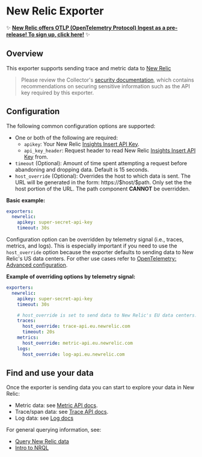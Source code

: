 # New Relic Exporter

:sparkles: **[New Relic offers OTLP (OpenTelemetry Protocol) Ingest as a pre-release! To sign up, click here!](https://forms.gle/fa2pWcQxgVQYMggEA)** :sparkles:

## Overview

This exporter supports sending trace and metric data to [New Relic](https://newrelic.com/)

> Please review the Collector's [security
> documentation](https://github.com/open-telemetry/opentelemetry-collector/blob/main/docs/security.md),
> which contains recommendations on securing sensitive information such as the
> API key required by this exporter.

## Configuration

The following common configuration options are supported:

* One or both of the following are required:
  * `apikey`: Your New Relic [Insights Insert API Key](https://docs.newrelic.com/docs/insights/insights-data-sources/custom-data/send-custom-events-event-api#register).
  * `api_key_header`: Request header to read New Relic [Insights Insert API Key](https://docs.newrelic.com/docs/insights/insights-data-sources/custom-data/send-custom-events-event-api#register) from.
* `timeout` (Optional): Amount of time spent attempting a request before abandoning and dropping data. Default is 15 seconds.
* `host_override` (Optional): Overrides the host to which data is sent. The URL will be generated in the form:
  https://\$host/\$path. Only set the the host portion of the URL. The path component **CANNOT** be overridden.

**Basic example:**
```yaml
exporters:
  newrelic:
    apikey: super-secret-api-key
    timeout: 30s
```

Configuration option can be overridden by telemetry signal (i.e., traces,
metrics, and logs). This is especially important if you need to use the
`host_override` option because the exporter defaults to sending data to New
Relic's US data centers. For other use cases refer to
[OpenTelemetry: Advanced configuration](https://docs.newrelic.com/docs/integrations/open-source-telemetry-integrations/opentelemetry/opentelemetry-advanced-configuration#h2-change-endpoints).

**Example of overriding options by telemetry signal:**
```yaml
exporters:
  newrelic:
    apikey: super-secret-api-key
    timeout: 30s

    # host_override is set to send data to New Relic's EU data centers.
    traces:
      host_override: trace-api.eu.newrelic.com
      timeout: 20s
    metrics:
      host_override: metric-api.eu.newrelic.com
    logs:
      host_override: log-api.eu.newrelic.com
```

## Find and use your data

Once the exporter is sending data you can start to explore your data in New Relic:

- Metric data: see [Metric API docs](https://docs.newrelic.com/docs/data-ingest-apis/get-data-new-relic/metric-api/introduction-metric-api#find-data).
- Trace/span data: see [Trace API docs](https://docs.newrelic.com/docs/understand-dependencies/distributed-tracing/trace-api/introduction-trace-api#view-data).
- Log data: see [Log docs](https://docs.newrelic.com/docs/logs/log-management/ui-data/explore-your-data-log-analytics)

For general querying information, see:

- [Query New Relic data](https://docs.newrelic.com/docs/using-new-relic/data/understand-data/query-new-relic-data)
- [Intro to NRQL](https://docs.newrelic.com/docs/query-data/nrql-new-relic-query-language/getting-started/nrql-syntax-clauses-functions)
